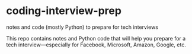 # coding-interview-prep
 notes and code (mostly Python) to prepare for tech interviews


This repo contains notes and Python code that will help you prepare for a tech interview—especially for Facebook, Microsoft, Amazon, Google, etc.

